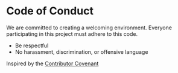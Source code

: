# Code of Conduct

We are committed to creating a welcoming environment. Everyone participating in this project must adhere to this code.

- Be respectful
- No harassment, discrimination, or offensive language

Inspired by the [Contributor Covenant](https://www.contributor-covenant.org/)
